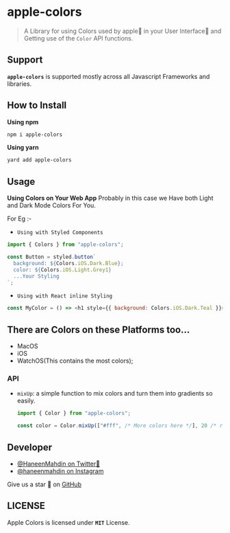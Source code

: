 # apple-colors
> A Library for using Colors used by apple🍎 in your User Interface🌌 and Getting use of the `Color` API functions.

## Support
**`apple-colors`** is supported mostly across all Javascript Frameworks and libraries.

## How to Install
**Using npm**
```sh
npm i apple-colors
```
**Using yarn**
```sh
yard add apple-colors
```

## Usage
**Using Colors on Your Web App**
Probably in this case we Have both Light and Dark Mode Colors For You.

For Eg :- 
- `Using with Styled Components`

```js
import { Colors } from "apple-colors";

const Button = styled.button`
  background: ${Colors.iOS.Dark.Blue};
  color: ${Colors.iOS.Light.Grey1}
  ...Your Styling
`;
```

- `Using with React inline Styling`
```js
const MyColor = () => <h1 style={{ background: Colors.iOS.Dark.Teal }}>Using Apple Colors</h1>;
```

## There are Colors on these Platforms too...
- MacOS
- iOS
- WatchOS(This contains the most colors);

### API
- `mixUp`: a simple function to mix colors and turn them into gradients so easily.
  ```js
  import { Color } from "apple-colors";

  const color = Color.mixUp(["#fff", /* More colors here */], 20 /* rotation degree */)
  ```

## Developer
- [@HaneenMahdin on Twitter🐥](https://twitter.com/HaneenMahdin)
- [@haneenmahdin on Instagram](https://instagram.com/haneenmahdin)

Give us a star 🌟 on [GitHub](https://github.com/haneenmahd/apple-colors)

## LICENSE
Apple Colors is licensed under **`MIT`** License.
